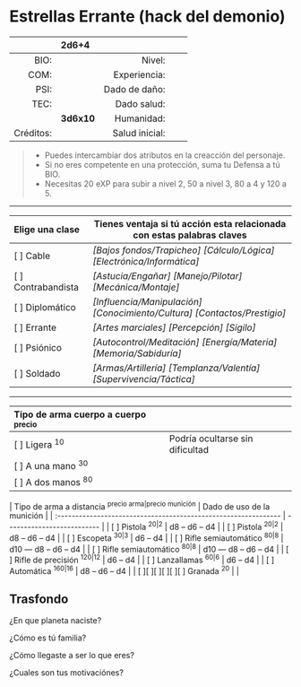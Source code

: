 Estrellas Errante (hack del demonio)
====================================
|           | 2d6+4      |                |      |          |
| --------: | :--------- | -------------: | ---- | -------- |
| BIO:      |            | Nivel:         |      |          |
| COM:      |            | Experiencia:   |      |          |
| PSI:      |            | Dado de daño:  |      |          |
| TEC:      |            | Dado salud:    |      |          |
|           | **3d6x10** | Humanidad:     |      |          |
| Créditos: |            | Salud inicial: |      |          |
> * Puedes intercambiar dos atributos en la creacción del personaje.
> * Si no eres competente en una protección, suma tu Defensa a tú BIO.
> * Necesitas 20 eXP para subir a nivel 2, 50 a nivel 3, 80 a 4 y 120 a 5.

___

| Elige una clase    | Tienes ventaja si tú acción esta relacionada con estas palabras claves   |
| :----------------- | ------------------------------------------------------------------------ |
| [ ] Cable          | _[Bajos fondos/Trapicheo] [Cálculo/Lógica] [Electrónica/Informática]_    |
| [ ] Contrabandista | _[Astucia/Engañar] [Manejo/Pilotar] [Mecánica/Montaje]_                  |
| [ ] Diplomático    | _[Influencia/Manipulación] [Conocimiento/Cultura] [Contactos/Prestigio]_ |
| [ ] Errante        | _[Artes marciales] [Percepción] [Sigilo]_                                |
| [ ] Psiónico       | _[Autocontrol/Meditación] [Energía/Materia] [Memoria/Sabiduría]_         |
| [ ] Soldado        | _[Armas/Artillería] [Templanza/Valentía] [Supervivencia/Táctica]_        |
___

| Tipo de arma cuerpo a cuerpo <sup>precio</sup> |                                 |
| :--------------------------------------------- | ------------------------------- |
| [ ] Ligera <sup>10</sup>                       | Podría ocultarse sin dificultad |
| [ ] A una mano <sup>30</sup>                   |                                 |
| [ ] A dos manos <sup>80</sup>                  |                                 |
    
| Tipo de arma a distancia <sup>precio arma|precio munición</sup> | Dado de uso de la munición |
| :-------------------------------------------------------------- | -------------------------- |
| [ ] Pistola <sup>20|2</sup>                                     | d8 – d6 – d4               |
| [ ] Pistola <sup>20|2</sup>                                     | d8 – d6 – d4               |
| [ ] Escopeta <sup>30|3</sup>                                    | d6 – d4                    |
| [ ] Rifle semiautomático <sup>80|8</sup>                        | d10 — d8 – d6 – d4         |
| [ ] Rifle semiautomático <sup>80|8</sup>                        | d10 — d8 – d6 – d4         |
| [ ] Rifle de precisión <sup>120|12</sup>                        | d6 – d4                    |
| [ ] Lanzallamas <sup>60|6</sup>                                 | d6 – d4                    |
| [ ] Automática <sup>160|16</sup>                                | d8 – d6 – d4               |
| [ ][ ][ ][ ][ ][ ] Granada <sup>20</sup>                        |                            |

Trasfondo
---------
¿En que planeta naciste?

¿Cómo es tú familia?

¿Cómo llegaste a ser lo que eres?

¿Cuales son tus motivaciónes?
